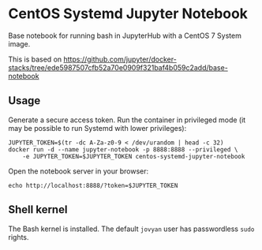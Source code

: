 # CentOS Systemd Jupyter Notebook

Base notebook for running bash in JupyterHub with a CentOS 7 System image.

This is based on https://github.com/jupyter/docker-stacks/tree/ede5987507cfb52a70e0909f321baf4b059c2add/base-notebook


## Usage

Generate a secure access token.
Run the container in privileged mode (it may be possible to run Systemd with lower privileges):

    JUPYTER_TOKEN=$(tr -dc A-Za-z0-9 < /dev/urandom | head -c 32)
    docker run -d --name jupyter-notebook -p 8888:8888 --privileged \
        -e JUPYTER_TOKEN=$JUPYTER_TOKEN centos-systemd-jupyter-notebook

Open the notebook server in your browser:

    echo http://localhost:8888/?token=$JUPYTER_TOKEN


## Shell kernel

The Bash kernel is installed.
The default `jovyan` user has passwordless `sudo` rights.
